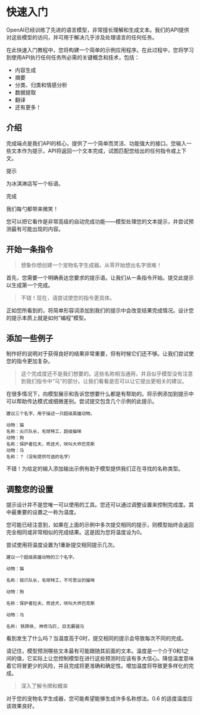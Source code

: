 # 快速入门

OpenAI已经训练了先进的语言模型，非常擅长理解和生成文本。我们的API提供对这些模型的访问，并可用于解决几乎涉及处理语言的任何任务。

在此快速入门教程中，您将构建一个简单的示例应用程序。在此过程中，您将学习到使用API执行任何任务所必需的关键概念和技术，包括：

- 内容生成
- 摘要
- 分类、归类和情感分析
- 数据提取
- 翻译
- 还有更多！

## 介绍

完成端点是我们API的核心，提供了一个简单而灵活、功能强大的接口。您输入一些文本作为提示，API将返回一个文本完成，试图匹配您给出的任何指令或上下文。

提示

为冰淇淋店写一个标语。

完成

我们每勺都带来微笑！

您可以把它看作是非常高级的自动完成功能——模型处理您的文本提示，并尝试预测最有可能出现的内容。

## 开始一条指令

>想象你想创建一个宠物名字生成器。从零开始想出名字很难！

首先，您需要一个明确表达您要求的提示语。让我们从一条指令开始。提交此提示以生成第一个完成。

>不错！现在，请尝试使您的指令更具体。

正如您所看到的，将简单形容词添加到我们的提示中会改变结果完成情况。设计您的提示本质上就是如何“编程”模型。

## 添加一些例子

制作好的说明对于获得良好的结果非常重要，但有时候它们还不够。让我们尝试使您的指令更加复杂。

> 这个完成度还不是我们想要的。这些名称相当通用，并且似乎模型没有注意到我们指令中“马”的部分。让我们看看是否可以让它提出更相关的建议。

在很多情况下，向模型展示和告诉您想要什么都是有帮助的。将示例添加到提示中可以帮助传达模式或细微差别。尝试提交包含几个示例的此提示。

```
建议三个名字，用于描述一只超级英雄动物。

动物：猫
名称：尖爪队长，毛球特工，超级猫咪
动物：狗
名称：保护者拉夫，奇迹犬，吠叫大师巴克斯
动物：马
名称：？（没有提供可选的名字）
```
不错！为给定的输入添加输出示例有助于模型提供我们正在寻找的名称类型。

## 调整您的设置

提示设计并不是您唯一可以使用的工具。您还可以通过调整设置来控制完成度。其中最重要的设置之一称为温度。

您可能已经注意到，如果在上面的示例中多次提交相同的提示，则模型始终会返回完全相同或非常相似的完成结果。这是因为您将温度设为0。

尝试使用将温度设置为1重新提交相同提示几次。
```
建议一个超级英雄动物的三个名字。

动物：猫

名称：锐爪队长，毛球特工，不可思议的猫咪

动物：狗

名称：保护者拉夫，奇迹犬，吠叫大师巴克斯

动物：马

名称: 铁蹄侠, 神奇马匹, 巨无霸骏马
```
看到发生了什么吗？当温度高于0时，提交相同的提示会导致每次不同的完成。

请记住，模型预测哪些文本最有可能跟随其前面的文本。温度是一个介于0和1之间的值，它实际上让您控制模型在进行这些预测时应该有多大信心。降低温度意味着它将冒更少的风险，并且完成将更准确和确定性。增加温度将导致更多样化的完成。

>深入了解令牌和概率

对于您的宠物名字生成器，您可能希望能够生成许多名称想法。0.6 的适度温度应该效果良好。